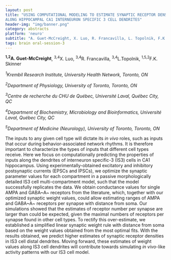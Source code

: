 ```yaml
---
layout: post
title: "USING COMPUTATIONAL MODELING TO ESTIMATE SYNAPTIC RECEPTOR DENSITIES
ALONG HIPPOCAMPAL CA1 INTERNEURON SPECIFIC 3 CELL DENDRITES"
header-img: "img/banner.png"
category: abstracts
platform: 'neuro'
subtitle: "A. Guet-McCreight, X. Luo, R. Francavilla, L. Topolnik, F.K. Skinner"
tags: brain oral-session-3
---
```

**<sup>1,2</sup>A. Guet-McCreight**, <sup>3,4</sup>X. Luo, <sup>3,4</sup>R. Francavilla, <sup>3,4</sup>L.Topolnik, <sup>1,5,2</sup>F.K. Skinner

*<sup>1</sup>Krembil Research Institute, University Health Network, Toronto, ON*

*<sup>2</sup>Department of Physiology, University of Toronto, Toronto, ON*

*<sup>3</sup>Centre de recherche du CHU de Québec, Université Laval, Québec City,
QC*

*<sup>4</sup>Department of Biochemistry, Microbiology and Bioinformatics,
Université Laval, Québec City, QC*

*<sup>5</sup>Department of Medicine (Neurology), University of Toronto, Toronto,
ON*

The inputs to any given cell type will dictate its *in vivo* roles, such
as inputs that occur during behavior-associated network rhythms. It is
therefore important to characterize the types of inputs that different
cell types receive. Here we focus on computationally predicting the
properties of inputs along the dendrites of interneuron specific-3 (IS3)
cells in CA1 hippocampus. Using experimentally-obtained excitatory and
inhibitory postsynaptic currents (EPSCs and IPSCs), we optimize the
synaptic parameter values for each compartment in a passive
morphologically detailed IS3 cell multi-compartment model, such that the
model successfully replicates the data. We obtain conductance values for
single AMPA and GABA~A~ receptors from the literature, which, together
with our optimized synaptic weight values, could allow estimating ranges
of AMPA and GABA~A~ receptors per synapse with distance from soma. Our
simulations showed that the estimates of receptor number per synapse are
larger than could be expected, given the maximal numbers of receptors
per synapse found in other cell types. To rectify this over-estimate, we
established a simplified linear synaptic weight rule with distance from
soma based on the weight values obtained from the most optimal fits.
With the results obtained, we predict higher estimates of synaptic
receptor densities in IS3 cell distal dendrites. Moving forward, these
estimates of weight values along IS3 cell dendrites will contribute
towards simulating *in vivo*-like activity patterns with our IS3 cell
model.

